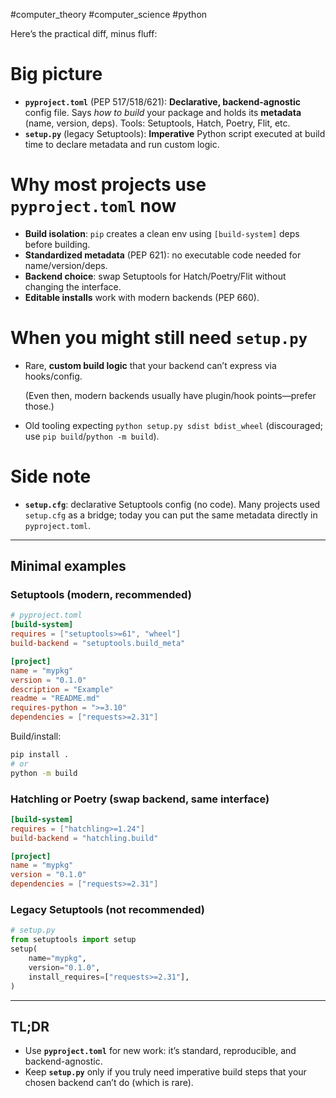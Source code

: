 #computer_theory #computer_science #python 

Here’s the practical diff, minus fluff:

# Big picture

- **`pyproject.toml`** (PEP 517/518/621): **Declarative, backend-agnostic** config file. Says _how to build_ your package and holds its **metadata** (name, version, deps). Tools: Setuptools, Hatch, Poetry, Flit, etc.
- **`setup.py`** (legacy Setuptools): **Imperative** Python script executed at build time to declare metadata and run custom logic.

# Why most projects use `pyproject.toml` now

- **Build isolation**: `pip` creates a clean env using `[build-system]` deps before building.
- **Standardized metadata** (PEP 621): no executable code needed for name/version/deps.
- **Backend choice**: swap Setuptools for Hatch/Poetry/Flit without changing the interface.
- **Editable installs** work with modern backends (PEP 660).

# When you might still need `setup.py`

- Rare, **custom build logic** that your backend can’t express via hooks/config.
    
    (Even then, modern backends usually have plugin/hook points—prefer those.)
    
- Old tooling expecting `python setup.py sdist bdist_wheel` (discouraged; use `pip build`/`python -m build`).
    

# Side note

- **`setup.cfg`**: declarative Setuptools config (no code). Many projects used `setup.cfg` as a bridge; today you can put the same metadata directly in `pyproject.toml`.

---

## Minimal examples

### Setuptools (modern, recommended)

```toml
# pyproject.toml
[build-system]
requires = ["setuptools>=61", "wheel"]
build-backend = "setuptools.build_meta"

[project]
name = "mypkg"
version = "0.1.0"
description = "Example"
readme = "README.md"
requires-python = ">=3.10"
dependencies = ["requests>=2.31"]

```

Build/install:

```bash
pip install .
# or
python -m build

```

### Hatchling or Poetry (swap backend, same interface)

```toml
[build-system]
requires = ["hatchling>=1.24"]
build-backend = "hatchling.build"

[project]
name = "mypkg"
version = "0.1.0"
dependencies = ["requests>=2.31"]

```

### Legacy Setuptools (not recommended)

```python
# setup.py
from setuptools import setup
setup(
    name="mypkg",
    version="0.1.0",
    install_requires=["requests>=2.31"],
)

```

---

## TL;DR

- Use **`pyproject.toml`** for new work: it’s standard, reproducible, and backend-agnostic.
- Keep **`setup.py`** only if you truly need imperative build steps that your chosen backend can’t do (which is rare).
